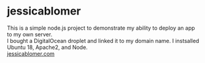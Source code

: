 # jessicablomer

This is a simple node.js project to demonstrate my ability to deploy an app to my own server.<br>
I bought a DigitalOcean droplet and linked it to my domain name.  I instsalled Ubuntu 18, Apache2, and Node.<br>
[jessicablomer.com](https://www.jessicablomer.com)

